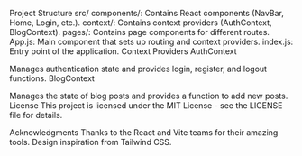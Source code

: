 Project Structure
src/
components/: Contains React components (NavBar, Home, Login, etc.).
context/: Contains context providers (AuthContext, BlogContext).
pages/: Contains page components for different routes.
App.js: Main component that sets up routing and context providers.
index.js: Entry point of the application.
Context Providers
AuthContext

Manages authentication state and provides login, register, and logout functions.
BlogContext

Manages the state of blog posts and provides a function to add new posts.
License
This project is licensed under the MIT License - see the LICENSE file for details.

Acknowledgments
Thanks to the React and Vite teams for their amazing tools.
Design inspiration from Tailwind CSS.
